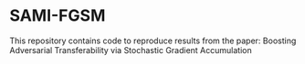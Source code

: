 # SAMI-FGSM
This repository contains code to reproduce results from the paper:  Boosting Adversarial Transferability via Stochastic Gradient Accumulation
